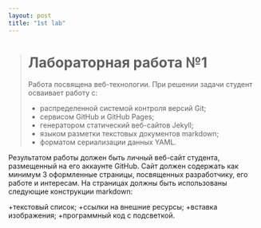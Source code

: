 ```yaml
---
layout: post
title: "1st lab"
---
```


># Лабораторная работа №1
>
>Работа посвящена веб-технологии.
>При решении задачи студент осваивает работу с:
>+ распределенной системой контроля версий Git;
>+ сервисом GitHub и GitHub Pages;
>+ генератором статический веб-сайтов Jekyll;
>+ языком разметки текстовых документов markdown;
>+ форматом сериализации данных YAML.

Результатом работы должен быть личный веб-сайт студента, размещенный на его аккаунте GitHub.
Сайт должен содержать как минимум 3 оформленные страницы, посвященных разработчику, его работе и интересам.
На страницах должны быть использованы следующие конструкции markdown:

+текстовый список;
+ссылки на внешние ресурсы;
+вставка изображения;
+программный код с подсветкой.







